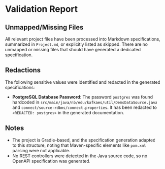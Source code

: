 # Validation Report

## Unmapped/Missing Files
All relevant project files have been processed into Markdown specifications, summarized in `Project.md`, or explicitly listed as skipped. There are no unmapped or missing files that should have generated a dedicated specification.

## Redactions
The following sensitive values were identified and redacted in the generated specifications:
-   **PostgreSQL Database Password**: The password `postgres` was found hardcoded in `src/main/java/nb/edu/kafkaes/util/DemoDataSource.java` and `connect/source-rdbms/connect.properties`. It has been redacted to `<REDACTED: postgres>` in the generated documentation.

## Notes
-   The project is Gradle-based, and the specification generation adapted to this structure, noting that Maven-specific elements like `pom.xml` parsing were not applicable.
-   No REST controllers were detected in the Java source code, so no OpenAPI specification was generated.
